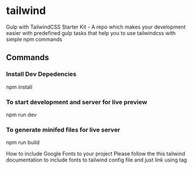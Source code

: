 # tailwind

Gulp with TailwindCSS Starter Kit - A repo which makes your development easier with predefined gulp tasks that help you to use tailwindcss with simple npm commands

## Commands

### Install Dev Depedencies
 npm install
### To start development and server for live preview
 npm run dev
### To generate minifed files for live server
 npm run build 

How to include Google Fonts to your project
Please follow the this tailwind documentation to include fonts to tailwind config file and just link using <link> tag

